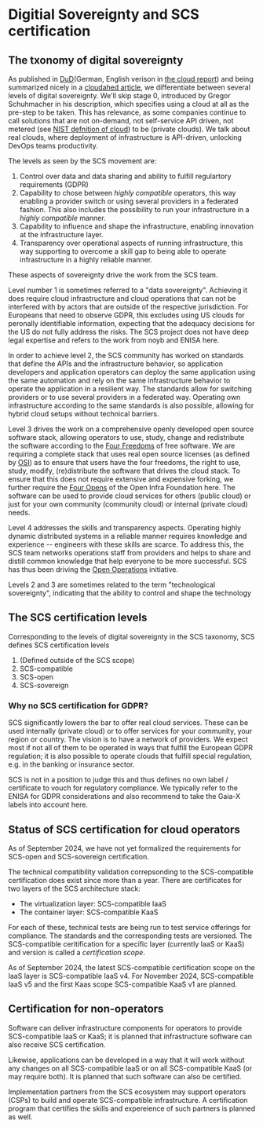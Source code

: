 # Digitial Sovereignty and SCS certification

## The txonomy of digital sovereignty

As published in [DuD](https://rdcu.be/cWdBJ)(German, English verison in
[the cloud report](https://the-report.cloud/why-digital-sovereignty-is-more-than-mere-legal-compliance/))
and being summarized nicely in a [cloudahed article](https://www.cloudahead.de/der-freiheitskampf-des-sovereign-cloud-stacks),
we differentiate between several levels of digital sovereignty.
We'll skip stage 0, introduced by Gregor Schuhmacher in his description, which
specifies using a cloud at all as the pre-step to be taken. This has relevance,
as some companies continue to call solutions that are not on-demand, not
self-service API driven, not metered
(see [NIST defnition of cloud](https://nvlpubs.nist.gov/nistpubs/legacy/sp/nistspecialpublication800-145.pdf))
to be (private clouds). We talk about real clouds, where deployment of infrastructure
is API-driven, unlocking DevOps teams productivity.

The levels as seen by the SCS movement are:

1. Control over data and data sharing and ability to fulfill regulartory requirements (GDPR)
2. Capability to chose between *highly compatible* operators, this way enabling a provider
   switch or using several providers in a federated fashion. This also includes the
   possibility to run your infrastructure in a *highly compatible* manner.
3. Capability to influence and shape the infrastructure, enabling innovation at the
   infrastructure layer.
4. Transparency over operational aspects of running infrastructure, this way supporting
   to overcome a skill gap to being able to operate infrastructure in a highly reliable
   manner.

These aspects of sovereignty drive the work from the SCS team. 

Level number 1 is sometimes referred to a "data sovereignty". Achieving it does require
cloud infrastructure and cloud operations that can not be interfered with by actors that
are outside of the respective jurisdiction. For Europeans that need to observe GDPR, this
excludes using US clouds for peronally identifiable information, expecting that the
adequacy decisions for the US do not fully address the risks. The SCS project does not
have deep legal expertise and refers to the work from noyb and ENISA here.

In order to achieve level 2,
the SCS community has worked on standards that define the APIs and the infrastructure
behavior, so application developers and application operators can deploy the same application
using the same automation and rely on the same infrastructure behavior to operate the
application in a resilient way. The standards allow for switching providers or to use
several providers in a federated way. Operating own infrastructure according to the same
standards is also possible, allowing for hybrid cloud setups without technical barriers.

Level 3 drives the work on a comprehensive openly developed open source software stack,
allowing operators to use, study, change and redistribute the software according to the
[Four Freedoms](https://en.wikipedia.org/wiki/The_Free_Software_Definition) of free software. We are requiring
a complete stack that uses real open source licenses (as defined by [OSI](https://opensource.org/))
as to ensure that users have the four freedoms, the right to use, study, modify, (re)distribute
the software that drives the cloud stack. To ensure that this does not require extensive
and expensive forking, we further require the [Four Opens](https://openinfra.dev/four-opens/)
of the Open Infra Foundation here. The software can be used to provide cloud services
for others (public cloud) or just for your own community (community cloud) or
internal (private cloud) needs.

Level 4 addresses the skills and transparency aspects. Operating highly dynamic distributed
systems in a reliable manner requires knowledge and experience -- engineers with these skills
are scarce. To address this, the SCS team networks operations staff from providers and helps
to share and distill common knowledge that help everyone to be more successful. SCS has
thus been driving the [Open Operations](https://openoperations.org) initiative.

Levels 2 and 3 are sometimes related to the term "technological sovereignty", indicating
that the ability to control and shape the technology 

## The SCS certification levels

Corresponding to the levels of digital sovereignty in the SCS taxonomy, SCS defines 
SCS certification levels

1. (Defined outside of the SCS scope)
2. SCS-compatible
3. SCS-open
4. SCS-sovereign

### Why no SCS certification for GDPR?

SCS significantly lowers the bar to offer real cloud services. These can be used internally
(private cloud) or to offer services for your community, your region or country. The vision
is to have a network of providers. We expect most if not all of them to be operated in ways
that fulfill the European GDPR regulation; it is also possible to operate clouds that fulfill
special regulation, e.g. in the banking or insurance sector.

SCS is not in a position to judge this and thus defines no own label / certificate to
vouch for regulatory compliance. We typically refer to the ENISA for GDPR considerations
and also recommend to take the Gaia-X labels into account here.

## Status of SCS certification for cloud operators

As of September 2024, we have not yet formalized the requirements for SCS-open and SCS-sovereign
certification.

The technical compatibility validation correpsonding to the SCS-compatible certification does
exist since more than a year. There are certificates for two layers of the SCS architecture
stack:
* The virtualization layer: SCS-compatible IaaS
* The container layer: SCS-compatible KaaS

For each of these, technical tests are being run to test service offerings for compliance.
The standards and the corresponding tests are versioned. The SCS-compatible ceritification
for a specific layer (currently IaaS or KaaS) and version is called a *certification scope*.

As of September 2024, the latest SCS-compatible certification scope on the IaaS layer is
SCS-compatible IaaS v4. For November 2024, SCS-compatible IaaS v5 and the first Kaas
scope SCS-compatible KaaS v1 are planned.

## Certification for non-operators

Software can deliver infrastructure components for operators to provide SCS-compatible
IaaS or KaaS; it is planned that infrastructure software can also receive SCS certification.

Likewise, applications can be developed in a way that it will work without any changes on
all SCS-compatible IaaS or on all SCS-compatible KaaS (or may require both). It is planned
that such software can also be certified.

Implementation partners from the SCS ecosystem may support operators (CSPs) to build
and operate SCS-compatible infrastructure. A certification program that certifies the
skills and expereience of such partners is planned as well.

